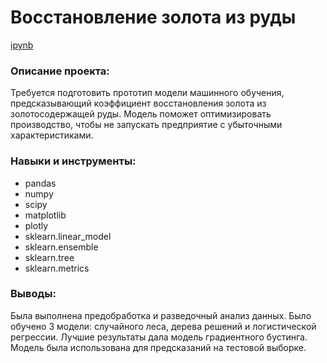 # Восстановление золота из руды

[ipynb](https://github.com/DariaLavrenuik/Portfolio/blob/main/gold_recovery/gold_recovery.ipynb)

### Описание проекта:

Требуется подготовить прототип модели машинного обучения, предсказывающий коэффициент восстановления золота из золотосодержащей руды. Модель поможет оптимизировать производство, чтобы не запускать предприятие с убыточными характеристиками.

### Навыки и инструменты:

- pandas
- numpy
- scipy
- matplotlib
- plotly
- sklearn.linear_model
- sklearn.ensemble
- sklearn.tree
- sklearn.metrics

### Выводы:

Была выполнена предобработка и разведочный анализ данных. Было обучено 3 модели: случайного леса, дерева решений и логистической регрессии. Лучшие результаты дала модель градиентного бустинга. Модель была использована для предсказаний на тестовой выборке.
